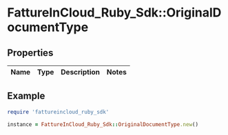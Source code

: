 # FattureInCloud_Ruby_Sdk::OriginalDocumentType

## Properties

| Name | Type | Description | Notes |
| ---- | ---- | ----------- | ----- |

## Example

```ruby
require 'fattureincloud_ruby_sdk'

instance = FattureInCloud_Ruby_Sdk::OriginalDocumentType.new()
```

